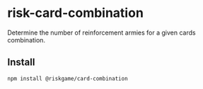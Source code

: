 # risk-card-combination

Determine the number of reinforcement armies for a given cards combination.

## Install

```bash
npm install @riskgame/card-combination
```
